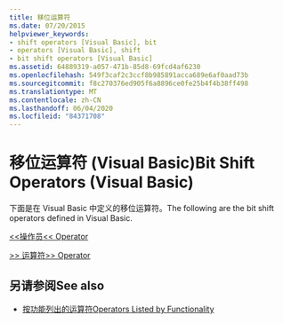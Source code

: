 ```yaml
---
title: 移位运算符
ms.date: 07/20/2015
helpviewer_keywords:
- shift operators [Visual Basic], bit
- operators [Visual Basic], shift
- bit shift operators [Visual Basic]
ms.assetid: 64889319-a057-471b-85d8-69fcd4af6230
ms.openlocfilehash: 549f3caf2c3ccf8b985891acca689e6af0aad73b
ms.sourcegitcommit: f8c270376ed905f6a8896ce0fe25b4f4b38ff498
ms.translationtype: MT
ms.contentlocale: zh-CN
ms.lasthandoff: 06/04/2020
ms.locfileid: "84371708"
---
```

# <a name="bit-shift-operators-visual-basic"></a><span data-ttu-id="b2a4a-102">移位运算符 (Visual Basic)</span><span class="sxs-lookup"><span data-stu-id="b2a4a-102">Bit Shift Operators (Visual Basic)</span></span>
<span data-ttu-id="b2a4a-103">下面是在 Visual Basic 中定义的移位运算符。</span><span class="sxs-lookup"><span data-stu-id="b2a4a-103">The following are the bit shift operators defined in Visual Basic.</span></span>  
  
 [<span data-ttu-id="b2a4a-104"><\<操作员</span><span class="sxs-lookup"><span data-stu-id="b2a4a-104"><\< Operator</span></span>](left-shift-operator.md)  
  
 [<span data-ttu-id="b2a4a-105">>> 运算符</span><span class="sxs-lookup"><span data-stu-id="b2a4a-105">>> Operator</span></span>](right-shift-operator.md)  
  
## <a name="see-also"></a><span data-ttu-id="b2a4a-106">另请参阅</span><span class="sxs-lookup"><span data-stu-id="b2a4a-106">See also</span></span>

- [<span data-ttu-id="b2a4a-107">按功能列出的运算符</span><span class="sxs-lookup"><span data-stu-id="b2a4a-107">Operators Listed by Functionality</span></span>](operators-listed-by-functionality.md)
